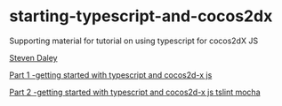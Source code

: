 # starting-typescript-and-cocos2dx
Supporting material for tutorial on using typescript for cocos2dX JS  

[Steven Daley](http://dalste.co.uk/)  

[Part 1 -getting started with typescript and cocos2d-x js](http://dalste.co.uk/getting-started-with-typescript-and-cocos2dx-js-part-1)  

[Part 2 -getting started with typescript and cocos2d-x js tslint mocha](http://dalste.co.uk/getting-started-typescript-cocos2d-x-js-part-2-tslint-mocha)  

